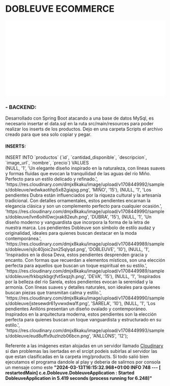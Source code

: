 <h1>DOBLEUVE ECOMMERCE</h1>
<img src="Dobleuve-frontend/public/img/Logo VV.svg" alt="Logo" />
<h3>- BACKEND:</h3>
<p>Desarrollado con Spring Boot atacando a una base de datos MySql, es necesario insertar el data.sql en la ruta src/main/resources para poder realizar los inserts de los productos.
Dejo en una carpeta Scripts el archivo creado para que sea solo copiar y pegar.</p>
<h4>INSERTS: </h4>
<p>
INSERT INTO `productos` (`id`, `cantidad_disponible`, `descripcion`, `image_url`, `nombre`, `precio`) VALUES </br>
(NULL, '1', 'Un elegante diseño inspirado en la naturaleza, con líneas suaves y formas fluidas que evocan la tranquilidad de las aguas del río Miño. Perfecto para un estilo delicado y refinado.', 'https://res.cloudinary.com/dmjx8kaku/image/upload/v1708449992/samples/dobleuve/wdwkaotihp5x82giajsg.png', 'MIÑO', '15'),
(NULL, '1', 'Los pendientes Dubra están influenciados por la riqueza cultural y la artesanía tradicional. Con detalles ornamentales, estos pendientes encarnan la elegancia clásica y son un complemento perfecto para cualquier ocasión.', 'https://res.cloudinary.com/dmjx8kaku/image/upload/v1708449990/samples/dobleuve/lvn6oihl0wcjxak82euh.png', 'DUBRA', '15'),
(NULL, '1', 'Un diseño moderno y vanguardista que incorpora la forma de la letra de nuestra marca. Los pendientes Dobleuve son símbolo de estilo audaz y originalidad, ideales para quienes buscan destacar en la moda contemporánea.', 'https://res.cloudinary.com/dmjx8kaku/image/upload/v1708449989/samples/dobleuve/sjlc40joic2sn25qlyqd.png', 'DOBLEUVE', '10'), 
(NULL, '1', 'Inspirados en la diosa Deva, estos pendientes desprenden gracia y encanto. Con formas que recuerdan a elementos místicos, son una elección perfecta para aquellos que buscan un toque espiritual en su estilo.', 'https://res.cloudinary.com/dmjx8kaku/image/upload/v1708449989/samples/dobleuve/frkbqzkbgrjfvt5xqzjh.png', 'DEVA', '15'), 
(NULL, '1', 'Inspirados por la belleza del río Sarela, estos pendientes evocan la serenidad y la armonía. Con líneas suaves y detalles naturales, son ideales para quienes buscan piezas que transmitan calma y estilo.', 'https://res.cloudinary.com/dmjx8kaku/image/upload/v1708449990/samples/dobleuve/jstesewdr61yvwxdwa1f.png', 'SARELA', '10'), 
(NULL, '1', 'Los pendientes Anllóns presentan un diseño ovalado y contemporáneo. Inspirados en la arquitectura moderna, estos pendientes son la elección perfecta para quienes buscan un toque vanguardista y estructurado en su estilo.', 'https://res.cloudinary.com/dmjx8kaku/image/upload/v1708449993/samples/dobleuve/eud8uffx9uzlnzb06bcn.png', 'ANLLÓNS', '12');
</p>
<p>Referente a las imágenes estan alojadas en un servidor llamado <a href="https://cloudinary.com/users/register_free">Cloudinary</a> si dan problemas las isertadas en el srcipt podeis subirlas al servidor las que estan clasificadas en la carpeta img/products.
Si todo salió bien ejecutamos el programa dandole al play y deberia de salirnos por consola un mensaje como este <strong>"2024-03-13T16:15:32.968+01:00  INFO 748 --- [  restartedMain] c.e.Dobleuve.DobleuveApplication         : Started DobleuveApplication in 5.419 seconds (process running for 6.248)"</strong></p>
